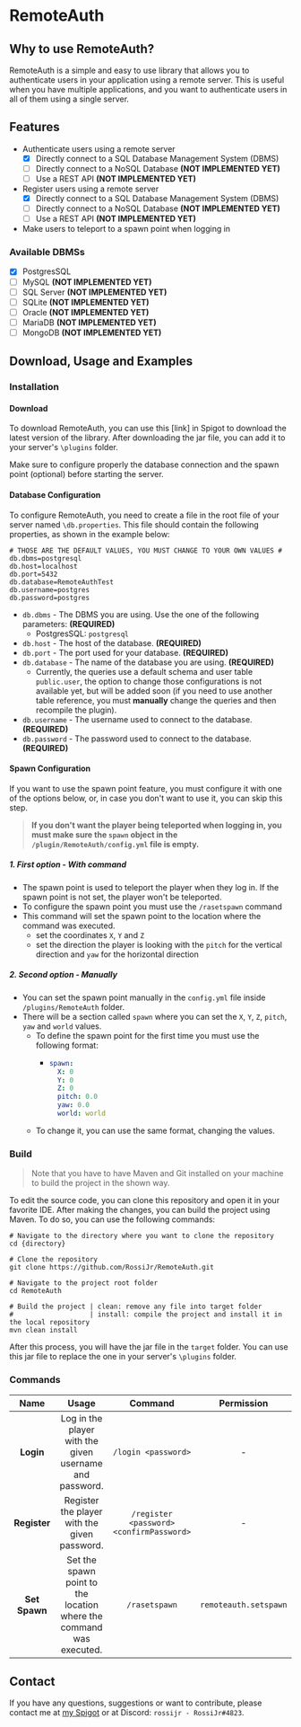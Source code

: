 [//]: # (<div>)

[//]: # (  <img alt="RemoteAuth Logo" src="https://i.ibb.co/wK0Y58T/Remote-Auth-Logo.png">)

[//]: # (</div>)

# RemoteAuth

## Why to use RemoteAuth?

RemoteAuth is a simple and easy to use library that allows you to authenticate users in your application using a remote
server. This is useful when you have multiple applications, and you want to authenticate users in all of them using a
single server.

## Features

- Authenticate users using a remote server
    - [x] Directly connect to a SQL Database Management System (DBMS)
    - [ ] Directly connect to a NoSQL Database **(NOT IMPLEMENTED YET)**
    - [ ] Use a REST API **(NOT IMPLEMENTED YET)**
- Register users using a remote server
    - [x] Directly connect to a SQL Database Management System (DBMS)
    - [ ] Directly connect to a NoSQL Database **(NOT IMPLEMENTED YET)**
    - [ ] Use a REST API **(NOT IMPLEMENTED YET)**
- Make users to teleport to a spawn point when logging in

### Available DBMSs

- [x] PostgresSQL
- [ ] MySQL **(NOT IMPLEMENTED YET)**
- [ ] SQL Server **(NOT IMPLEMENTED YET)**
- [ ] SQLite **(NOT IMPLEMENTED YET)**
- [ ] Oracle **(NOT IMPLEMENTED YET)**
- [ ] MariaDB **(NOT IMPLEMENTED YET)**
- [ ] MongoDB **(NOT IMPLEMENTED YET)**

## Download, Usage and Examples

### Installation

#### Download

To download RemoteAuth, you can use this [link] in Spigot to download the latest version of the library. After
downloading the jar file, you can add it to your server's `\plugins` folder.

Make sure to configure properly the database connection and the spawn point (optional) before starting the server.

#### Database Configuration

To configure RemoteAuth, you need to create a file in the root file of your server named `\db.properties`. This file
should contain the following properties, as shown in the example below:

```properties
# THOSE ARE THE DEFAULT VALUES, YOU MUST CHANGE TO YOUR OWN VALUES #
db.dbms=postgresql
db.host=localhost
db.port=5432
db.database=RemoteAuthTest
db.username=postgres
db.password=postgres
```

- `db.dbms` - The DBMS you are using. Use the one of the following parameters: **(REQUIRED)**
    - PostgresSQL: `postgresql`
- `db.host` - The host of the database. **(REQUIRED)**
- `db.port` - The port used for your database. **(REQUIRED)**
- `db.database` - The name of the database you are using. **(REQUIRED)**
    - Currently, the queries use a default schema and user table `public.user`, the option to change those
      configurations is not available yet, but will be added soon (if you need to use another table reference, you must
      **manually** change the queries and then recompile the plugin).
- `db.username` - The username used to connect to the database. **(REQUIRED)**
- `db.password` - The password used to connect to the database. **(REQUIRED)**

#### Spawn Configuration

If you want to use the spawn point feature, you must configure it with one of the options below, or, in case you don't
want to use it, you can skip this step.

> **If you don't want the player being teleported when logging in, you must make sure the `spawn` object in
the `/plugin/RemoteAuth/config.yml` file is empty.**

##### 1. First option - With command

- The spawn point is used to teleport the player when they log in. If the spawn point is not set, the player won't be
  teleported.
- To configure the spawn point you must use the `/rasetspawn` command
- This command will set the spawn point to the location where the command was executed.
    - set the coordinates `X`, `Y` and `Z`
    - set the direction the player is looking with the `pitch` for the vertical direction and `yaw` for the horizontal
      direction

##### 2. Second option - Manually

- You can set the spawn point manually in the `config.yml` file inside `/plugins/RemoteAuth` folder.
- There will be a section called `spawn` where you can set the `X`, `Y`, `Z`, `pitch`, `yaw` and `world` values.
    - To define the spawn point for the first time you must use the following format:
        - ```yaml
          spawn:
            X: 0
            Y: 0
            Z: 0
            pitch: 0.0
            yaw: 0.0
            world: world
      
    - To change it, you can use the same format, changing the values.

### Build

> Note that you have to have Maven and Git installed on your machine to build the project in the shown way.

To edit the source code, you can clone this repository and open it in your favorite IDE. After making the changes, you
can build the project using Maven. To do so, you can use the following commands:

```shell
# Navigate to the directory where you want to clone the repository
cd {directory}
```

```shell
# Clone the repository
git clone https://github.com/RossiJr/RemoteAuth.git
```

```shell
# Navigate to the project root folder
cd RemoteAuth
```

```shell
# Build the project | clean: remove any file into target folder
#                   | install: compile the project and install it in the local repository
mvn clean install
```

After this process, you will have the jar file in the `target` folder. You can use this jar file to replace the one in
your server's `\plugins` folder.

### Commands

|     Name      |                                Usage                                |                 Command                  |      Permission       |
|:-------------:|:-------------------------------------------------------------------:|:----------------------------------------:|:---------------------:|
|   **Login**   |       Log in the player with the given username and password.       |           `/login <password>`            |           -           |
| **Register**  |            Register the player with the given password.             | `/register <password> <confirmPassword>` |           -           |
| **Set Spawn** | Set the spawn point to the location where the command was executed. |              `/rasetspawn`               | `remoteauth.setspawn` |

## Contact

If you have any questions, suggestions or want to contribute, please contact me
at [my Spigot](https://www.spigotmc.org/members/rossijr.1217740/) or at Discord: `rossijr - RossiJr#4823`.